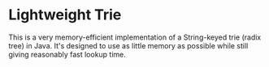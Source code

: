 Lightweight Trie
===

This is a very memory-efficient implementation of a String-keyed trie (radix 
tree) in Java. It's designed to use as little memory as possible while still 
giving reasonably fast lookup time.